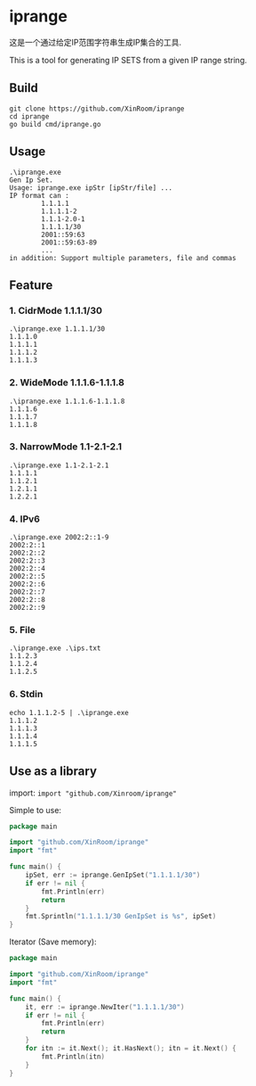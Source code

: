 # iprange

这是一个通过给定IP范围字符串生成IP集合的工具.

This is a tool for generating IP SETS from a given IP range string.

## Build

```
git clone https://github.com/XinRoom/iprange
cd iprange
go build cmd/iprange.go
```

## Usage

```
.\iprange.exe
Gen Ip Set.
Usage: iprange.exe ipStr [ipStr/file] ...
IP format can :
        1.1.1.1
        1.1.1.1-2
        1.1.1-2.0-1
        1.1.1.1/30
        2001::59:63
        2001::59:63-89
        ...
in addition: Support multiple parameters, file and commas
```

## Feature

### 1. CidrMode 1.1.1.1/30

```
.\iprange.exe 1.1.1.1/30     
1.1.1.0
1.1.1.1
1.1.1.2
1.1.1.3
```

### 2. WideMode 1.1.1.6-1.1.1.8

```
.\iprange.exe 1.1.1.6-1.1.1.8                  
1.1.1.6
1.1.1.7
1.1.1.8
```

### 3. NarrowMode 1.1-2.1-2.1

```
.\iprange.exe 1.1-2.1-2.1
1.1.1.1
1.1.2.1
1.2.1.1
1.2.2.1
```

### 4. IPv6

```
.\iprange.exe 2002:2::1-9
2002:2::1
2002:2::2
2002:2::3
2002:2::4
2002:2::5
2002:2::6
2002:2::7
2002:2::8
2002:2::9
```

### 5. File

```
.\iprange.exe .\ips.txt
1.1.2.3
1.1.2.4
1.1.2.5
```

### 6. Stdin

```
echo 1.1.1.2-5 | .\iprange.exe
1.1.1.2
1.1.1.3
1.1.1.4
1.1.1.5
```

## Use as a library

import: `import "github.com/Xinroom/iprange"`

Simple to use:

```go
package main

import "github.com/XinRoom/iprange"
import "fmt"

func main() {
	ipSet, err := iprange.GenIpSet("1.1.1.1/30")
	if err != nil {
		fmt.Println(err)
		return
	}
	fmt.Sprintln("1.1.1.1/30 GenIpSet is %s", ipSet)
}
```

Iterator (Save memory):

```go
package main

import "github.com/XinRoom/iprange"
import "fmt"

func main() {
	it, err := iprange.NewIter("1.1.1.1/30")
	if err != nil {
		fmt.Println(err)
		return
	}
	for itn := it.Next(); it.HasNext(); itn = it.Next() {
		fmt.Println(itn)
	}
}
```